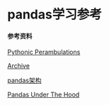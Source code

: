 # pandas学习参考

#### 参考资料

[Pythonic Perambulations](http://jakevdp.github.io/)

[Archive](http://jakevdp.github.io/archives.html)

[pandas架构](https://pandas-dev.github.io/pandas2/index.html)

[Pandas Under The Hood](https://www.youtube.com/watch?v=DpyhdO4aM04)

